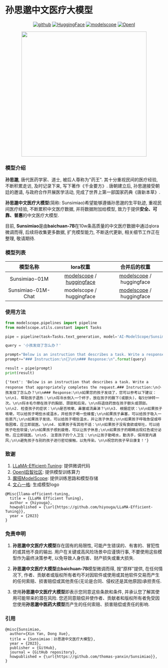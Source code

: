 # 孙思邈中文医疗大模型

 <p align="center">
  <a href="https://github.com/thomas-yanxin/Sunsimiao"><img src="https://img.shields.io/badge/GitHub-24292e" alt="github"></a>
  <a href="https://huggingface.co/thomas-yanxin/Sunsimiao-0.1M-lora"><img src="https://img.shields.io/badge/HuggingFace-yellow" alt="HuggingFace"></a>
  <a href="https://modelscope.cn/models/thomas/Sunsimiao_lora/summary"><img src="https://img.shields.io/badge/ModelScope-blueviolet" alt="modelscope"></a>
  <a href="https://openi.pcl.ac.cn/Learning-Develop-Union/Sunsimiao"><img src="https://img.shields.io/badge/-OpenI-337AFF" alt="OpenI"></a>
</p> 
<div align=center><img width = '400' height ='400' src ="https://github.com/thomas-yanxin/Sunsimiao/blob/master/image/sunsimiao.png"/></div>  

### 模型介绍

**孙思邈**, 唐代医药学家、道士, 被后人尊称为"药王". 其十分重视民间的医疗经验, 不断积累走访, 及时记录下来, 写下著作《千金要方》. 唐朝建立后, 孙思邈接受朝廷的邀请, 与政府合作开展医学活动, 完成了世界上第一部国家药典《唐新本草》.  

**孙思邈中文医疗大模型**(简称: Sunsimiao)希望能够遵循孙思邈的生平轨迹, 重视民间医疗经验, 不断累积中文医疗数据, 并将数据附加给模型, 致力于提供**安全、可靠、普惠**的中文医疗大模型.

目前, **Sunsimiao**是由**baichuan-7B**在10w条高质量的中文医疗数据中通过qlora微调而得, 后续将收集更多数据, 扩充模型能力, 不断迭代更新, 相关细节工作正在整理, 敬请期待.

### 模型列表

| 模型名称 | lora权重 | 合并后的权重 |
| :----: | :----: | :----: |
| Sunsimiao-01M | [modelscope](https://modelscope.cn/models/thomas/Sunsimiao_lora/summary) / [huggingface](https://huggingface.co/thomas-yanxin/Sunsimiao-0.1M-lora) | [modelscope](https://modelscope.cn/models/AI-ModelScope/Sunsimiao/summary) / huggingface |
| Sunsimiao-01M-Chat | modelscope / huggingface | [modelscope](https://modelscope.cn/models/thomas/Sunsimiao-01M-Chat/summary) / huggingface |

### 使用方法

```Python
from modelscope.pipelines import pipeline
from modelscope.utils.constant import Tasks

pipe = pipeline(task=Tasks.text_generation, model='AI-ModelScope/Sunsimiao', model_revision='v1.0.0')

query = '小孩发烧了怎么办？'

prompt="Below is an instruction that describes a task. Write a response that appropriately completes the request."
prompt+="### Instruction:\n{}\n\n### Response:\n".format(query)

result = pipe(prompt)
print(result)
```

```
{'text': 'Below is an instruction that describes a task. Write a response that appropriately completes the request.### Instruction:\n小孩发烧了怎么办？\n\n### Response:\n\n如果您的孩子发烧了，您可以参考以下建议：\n\n1. 帮助孩子退热：\n\n将冷水倒入一个杯子，放在孩子的腋下(或额头)，每5分钟转一次。\n\n将冰毛巾擦在孩子的胸部、颈部和后背。\n\n将退烧药放在孩子额头或颈部。\n\n2. 检查孩子的症状：\n\n是否咳嗽、鼻塞或流鼻涕？\n\n3. 根据症状：\n\n如果孩子咳嗽，可以给孩子喝些水或温水，并给孩子喝一些蜂蜜;\n\n如果孩子鼻塞，可以给孩子吸入一些蒸汽;\n\n如果孩子发烧，可以给孩子喂些温水，并让孩子休息;\n\n如果孩子呼吸急促或呼吸困难，应立即就医。\n\n4. 如果孩子有其他不适：\n\n如果孩子没有食欲或呕吐，可以给孩子吃些软餐;\n\n如果孩子感到疲倦，可以让孩子休息;\n\n如果孩子的眼睛出现红色或分泌物，应立即就医。\n\n5. 注意孩子的个人卫生：\n\n让孩子勤喝水，勤洗手，保持室内通风;\n\n避免孩子与别的孩子进行密切接触，以免传染。\n\n祝您的孩子早日康复！'}
```

### 致谢

1. [LLaMA-Efficient-Tuning](https://github.com/hiyouga/LLaMA-Efficient-Tuning): 提供微调代码
2. [OpenI启智社区](https://openi.pcl.ac.cn/): 提供模型训练算力
3. [魔搭ModelScope](https://modelscope.cn/home): 提供训练思路和模型存储
4. [文心一格](https://yige.baidu.com/): 生成模型logo

```
@Misc{llama-efficient-tuning,
  title = {LLaMA Efficient Tuning},
  author = {hiyouga},
  howpublished = {\url{https://github.com/hiyouga/LLaMA-Efficient-Tuning}},
  year = {2023}
}
```

### 免责申明

1. **孙思邈中文医疗大模型**存在固有的局限性, 可能产生错误的、有害的、冒犯性的或其他不良的输出. 用户在关键或高风险场景中应谨慎行事, 不要使用这些模型作为最终决策参考, 以免导致人身伤害、财产损失或重大损失. 

2. **孙思邈中文医疗大模型**由**baichuan-7B**模型微调而得, 按"原样"提供, 在任何情况下, 作者、贡献者或版权所有者均不对因软件或使用或其他软件交易而产生的任何索赔、损害赔偿或其他责任(无论是合同、侵权还是其他原因)承担责任.

3. 使用**孙思邈中文医疗大模型**即表示您同意这些条款和条件, 并承认您了解其使用可能带来的潜在风险. 您还同意赔偿并使作者、贡献者和版权所有者免受因您使用**孙思邈中医药大模型**而产生的任何索赔、损害赔偿或责任的影响.

### 引用

```
@misc{Sunsimiao,
  author={Xin Yan, Dong Xue},
  title = {Sunsimiao：孙思邈中文医疗大模型},
  year = {2023},
  publisher = {GitHub},
  journal = {GitHub repository},
  howpublished = {\url{https://github.com/thomas-yanxin/Sunsimiao}},
}
```
